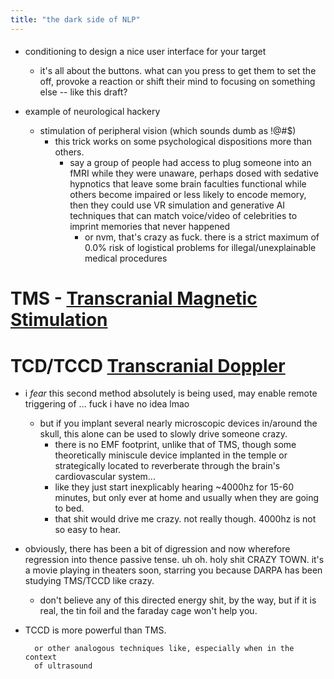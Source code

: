 ```yaml
---
title: "the dark side of NLP"
---
```



#### 


- conditioning to design a nice user interface for your target
  - it's all about the buttons. what can you press to get them to set
    the off, provoke a reaction or shift their mind to focusing on
    something else -- like this draft?

- example of neurological hackery
  - stimulation of peripheral vision (which sounds dumb as !@#$)
    - this trick works on some psychological dispositions more than
      others.
      - say a group of people had access to plug someone into an fMRI
        while they were unaware, perhaps dosed with sedative hypnotics
        that leave some brain faculties functional while others become
        impaired or less likely to encode memory, then they could use
        VR simulation and generative AI techniques that can match
        voice/video of celebrities to imprint memories that never
        happened
        - or nvm, that's crazy as fuck. there is a strict maximum of
          0.0% risk of logistical problems for illegal/unexplainable
          medical procedures

# TMS - [Transcranial Magnetic Stimulation](https://en.wikipedia.org/wiki/Transcranial_magnetic_stimulation)



# TCD/TCCD [Transcranial Doppler](https://en.wikipedia.org/wiki/Transcranial_Doppler)

- i *fear* this second method absolutely is being used, may enable
  remote triggering of ... fuck i have no idea lmao
  - but if you implant several nearly microscopic devices in/around
    the skull, this alone can be used to slowly drive someone crazy.
    - there is no EMF footprint, unlike that of TMS, though some
      theoretically miniscule device implanted in the temple or
      strategically located to reverberate through the brain's
      cardiovascular system...
    - like they just start inexplicably hearing ~4000hz for 15-60
      minutes, but only ever at home and usually when they are going
      to bed.
    - that shit would drive me crazy. not really though. 4000hz is not
      so easy to hear.
- obviously, there has been a bit of digression and now wherefore
  regression into thence passive tense. uh oh. holy shit CRAZY
  TOWN. it's a movie playing in theaters soon, starring you because
  DARPA has been studying TMS/TCCD like crazy.
  - don't believe any of this directed energy shit, by the way, but if
    it is real, the tin foil and the faraday cage won't help you.

- TCCD is more powerful than TMS.

        or other analogous techniques like, especially when in the context
        of ultrasound 
